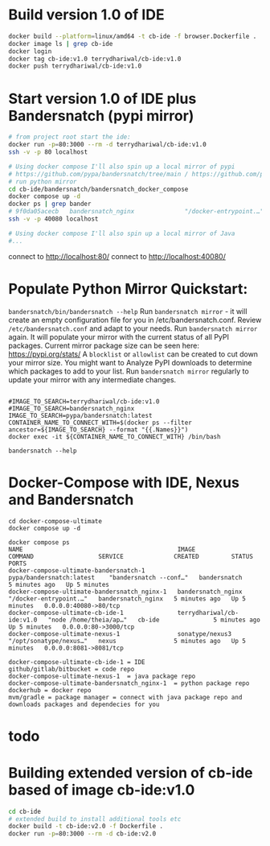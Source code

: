 # Build version 1.0 of IDE
```sh
docker build --platform=linux/amd64 -t cb-ide -f browser.Dockerfile .
docker image ls | grep cb-ide
docker login
docker tag cb-ide:v1.0 terrydhariwal/cb-ide:v1.0
docker push terrydhariwal/cb-ide:v1.0
```

# Start version 1.0 of IDE plus Bandersnatch (pypi mirror)
```sh
# from project root start the ide:
docker run -p=80:3000 --rm -d terrydhariwal/cb-ide:v1.0
ssh -v -p 80 localhost

# Using docker compose I'll also spin up a local mirror of pypi
# https://github.com/pypa/bandersnatch/tree/main / https://github.com/pypa/bandersnatch/tree/main/src/bandersnatch_docker_compose
# run python mirror
cd cb-ide/bandersnatch/bandersnatch_docker_compose
docker compose up -d
docker ps | grep bander 
# 9f0da05acecb   bandersnatch_nginx              "/docker-entrypoint.…"   25 hours ago   Up 25 hours           0.0.0.0:40080->80/tcp    bandersnatch_docker_compose-bandersnatch_nginx-1
ssh -v -p 40080 localhost

# Using docker compose I'll also spin up a local mirror of Java
#...
```

connect to <http://localhost:80/>
connect to <http://localhost:40080/>

# Populate Python Mirror Quickstart:
`bandersnatch/bin/bandersnatch --help`
Run `bandersnatch mirror` - it will create an empty configuration file for you in /etc/bandersnatch.conf.
Review `/etc/bandersnatch.conf` and adapt to your needs.
Run `bandersnatch mirror` again. It will populate your mirror with the current status of all PyPI packages. Current mirror package size can be seen here: https://pypi.org/stats/
A `blocklist` or `allowlist` can be created to cut down your mirror size. You might want to Analyze PyPI downloads to determine which packages to add to your list.
Run `bandersnatch mirror` regularly to update your mirror with any intermediate changes.


```

#IMAGE_TO_SEARCH=terrydhariwal/cb-ide:v1.0
#IMAGE_TO_SEARCH=bandersnatch_nginx
IMAGE_TO_SEARCH=pypa/bandersnatch:latest
CONTAINER_NAME_TO_CONNECT_WITH=$(docker ps --filter ancestor=${IMAGE_TO_SEARCH} --format "{{.Names}}")
docker exec -it ${CONTAINER_NAME_TO_CONNECT_WITH} /bin/bash

bandersnatch --help

```

# Docker-Compose with IDE, Nexus and Bandersnatch
```
cd docker-compose-ultimate
docker compose up -d

docker compose ps
NAME                                           IMAGE                       COMMAND                  SERVICE              CREATED         STATUS         PORTS
docker-compose-ultimate-bandersnatch-1         pypa/bandersnatch:latest    "bandersnatch --conf…"   bandersnatch         5 minutes ago   Up 5 minutes   
docker-compose-ultimate-bandersnatch_nginx-1   bandersnatch_nginx          "/docker-entrypoint.…"   bandersnatch_nginx   5 minutes ago   Up 5 minutes   0.0.0.0:40080->80/tcp
docker-compose-ultimate-cb-ide-1               terrydhariwal/cb-ide:v1.0   "node /home/theia/ap…"   cb-ide               5 minutes ago   Up 5 minutes   0.0.0.0:80->3000/tcp
docker-compose-ultimate-nexus-1                sonatype/nexus3             "/opt/sonatype/nexus…"   nexus                5 minutes ago   Up 5 minutes   0.0.0.0:8081->8081/tcp

docker-compose-ultimate-cb-ide-1 = IDE
github/gitlab/bitbucket = code repo
docker-compose-ultimate-nexus-1  = java package repo
docker-compose-ultimate-bandersnatch_nginx-1  = python package repo
dockerhub = docker repo
mvm/gradle = package manager = connect with java package repo and downloads packages and dependecies for you
```

# todo
# Building extended version of cb-ide based of image cb-ide:v1.0
```bash
cd cb-ide
# extended build to install additional tools etc
docker build -t cb-ide:v2.0 -f Dockerfile .
docker run -p=80:3000 --rm -d cb-ide:v2.0
```

